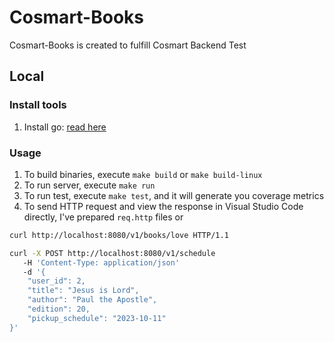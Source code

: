 # Cosmart-Books

Cosmart-Books is created to fulfill Cosmart Backend Test

## Local

### Install tools

1. Install go: [read here](https://golang.org/dl/)

### Usage

1. To build binaries, execute `make build` or `make build-linux`
2. To run server, execute `make run`
3. To run test, execute `make test`, and it will generate you coverage metrics
4. To send HTTP request and view the response in Visual Studio Code directly, I've prepared `req.http` files or

```bash
curl http://localhost:8080/v1/books/love HTTP/1.1

curl -X POST http://localhost:8080/v1/schedule
   -H 'Content-Type: application/json'
   -d '{
	"user_id": 2,
	"title": "Jesus is Lord",
	"author": "Paul the Apostle",
	"edition": 20,
	"pickup_schedule": "2023-10-11"
}'
```
